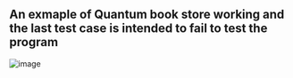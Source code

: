 ## An exmaple of Quantum book store working and the last test case is intended to fail to test the program
![image](https://github.com/user-attachments/assets/b4fa9733-d4f2-4bd9-bfd0-4fea39e21232)
